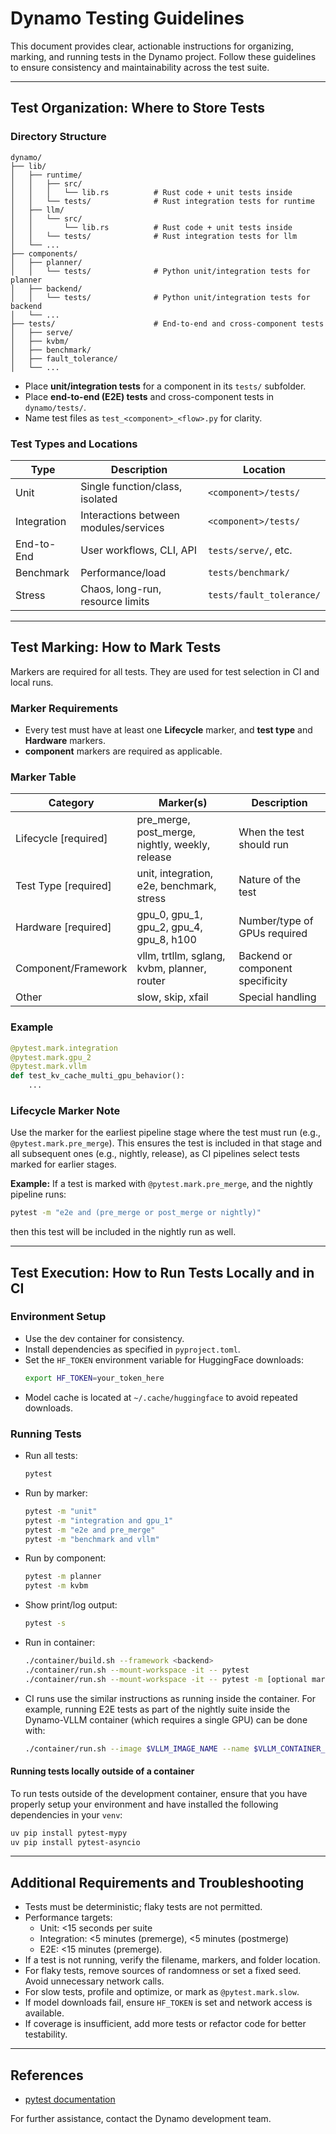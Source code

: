 # Dynamo Testing Guidelines

This document provides clear, actionable instructions for organizing, marking, and running tests in the Dynamo project. Follow these guidelines to ensure consistency and maintainability across the test suite.

---

## Test Organization: Where to Store Tests

### Directory Structure
```
dynamo/
├── lib/
│   ├── runtime/
│   │   ├── src/
│   │   │   └── lib.rs          # Rust code + unit tests inside
│   │   └── tests/              # Rust integration tests for runtime
│   ├── llm/
│   │   └── src/
│   │       └── lib.rs          # Rust code + unit tests inside
│   │   └── tests/              # Rust integration tests for llm
│   └── ...
├── components/
│   ├── planner/
│   │   └── tests/              # Python unit/integration tests for planner
│   ├── backend/
│   │   └── tests/              # Python unit/integration tests for backend
│   └── ...
├── tests/                      # End-to-end and cross-component tests
│   ├── serve/
│   ├── kvbm/
│   ├── benchmark/
│   ├── fault_tolerance/
│   └── ...
```
- Place **unit/integration tests** for a component in its `tests/` subfolder.
- Place **end-to-end (E2E) tests** and cross-component tests in `dynamo/tests/`.
- Name test files as `test_<component>_<flow>.py` for clarity.

### Test Types and Locations
| Type         | Description                              | Location              |
|--------------|------------------------------------------|-----------------------|
| Unit         | Single function/class, isolated          | `<component>/tests/`  |
| Integration  | Interactions between modules/services    | `<component>/tests/`  |
| End-to-End   | User workflows, CLI, API                 | `tests/serve/`, etc.  |
| Benchmark    | Performance/load                         | `tests/benchmark/`    |
| Stress       | Chaos, long-run, resource limits         | `tests/fault_tolerance/` |

---

## Test Marking: How to Mark Tests

Markers are required for all tests. They are used for test selection in CI and local runs.

### Marker Requirements
- Every test must have at least one **Lifecycle** marker, and **test type** and **Hardware** markers.
- **component** markers are required as applicable.

### Marker Table
| Category                | Marker(s)                | Description                        |
|-------------------------|--------------------------|------------------------------------|
| Lifecycle [required]    | pre_merge, post_merge, nightly,  weekly, release   | When the test should run           |
| Test Type [required]    | unit, integration, e2e, benchmark, stress   | Nature of the test                 |
| Hardware [required]     | gpu_0, gpu_1, gpu_2,  gpu_4, gpu_8, h100      | Number/type of GPUs required       |
| Component/Framework     | vllm, trtllm, sglang, kvbm, planner, router    | Backend or component specificity   |
| Other                   | slow, skip, xfail        | Special handling                   |

### Example
```python
@pytest.mark.integration
@pytest.mark.gpu_2
@pytest.mark.vllm
def test_kv_cache_multi_gpu_behavior():
    ...
```

### Lifecycle Marker Note
Use the marker for the earliest pipeline stage where the test must run (e.g., `@pytest.mark.pre_merge`). This ensures the test is included in that stage and all subsequent ones (e.g., nightly, release), as CI pipelines select tests marked for earlier stages.

**Example:**
If a test is marked with `@pytest.mark.pre_merge`, and the nightly pipeline runs:
```bash
pytest -m "e2e and (pre_merge or post_merge or nightly)"
```
then this test will be included in the nightly run as well.

---

## Test Execution: How to Run Tests Locally and in CI

### Environment Setup
- Use the dev container for consistency.
- Install dependencies as specified in `pyproject.toml`.
- Set the `HF_TOKEN` environment variable for HuggingFace downloads:
  ```bash
  export HF_TOKEN=your_token_here
  ```
- Model cache is located at `~/.cache/huggingface` to avoid repeated downloads.

### Running Tests
- Run all tests:
  ```bash
  pytest
  ```
- Run by marker:
  ```bash
  pytest -m "unit"
  pytest -m "integration and gpu_1"
  pytest -m "e2e and pre_merge"
  pytest -m "benchmark and vllm"
  ```
- Run by component:
  ```bash
  pytest -m planner
  pytest -m kvbm
  ```
- Show print/log output:
  ```bash
  pytest -s
  ```
- Run in container:
  ```bash
  ./container/build.sh --framework <backend>
  ./container/run.sh --mount-workspace -it -- pytest
  ./container/run.sh --mount-workspace -it -- pytest -m [optional markers]
  ```
- CI runs use the similar instructions as running inside the container. For example, running E2E tests as part of the nightly suite inside the Dynamo-VLLM container (which requires a single GPU) can be done with:
  ```bash
  ./container/run.sh --image $VLLM_IMAGE_NAME --name $VLLM_CONTAINER_NAME -- pytest -m "e2e and gpus_needed_1 and (pre_merge or post_merge or nightly) "
  ```
  
#### Running tests locally outside of a container

To run tests outside of the development container, ensure that you have properly setup your environment and have installed the following dependencies in your `venv`:

```bash
uv pip install pytest-mypy
uv pip install pytest-asyncio
```
---

## Additional Requirements and Troubleshooting

- Tests must be deterministic; flaky tests are not permitted.
- Performance targets:
  - Unit: <15 seconds per suite
  - Integration: <5 minutes (premerge), <5 minutes (postmerge)
  - E2E: <15 minutes (premerge).
- If a test is not running, verify the filename, markers, and folder location.
- For flaky tests, remove sources of randomness or set a fixed seed. Avoid unnecessary network calls.
- For slow tests, profile and optimize, or mark as `@pytest.mark.slow`.
- If model downloads fail, ensure `HF_TOKEN` is set and network access is available.
- If coverage is insufficient, add more tests or refactor code for better testability.

---

## References
- [pytest documentation](https://docs.pytest.org/en/stable/)

For further assistance, contact the Dynamo development team.
